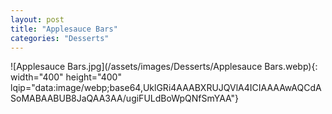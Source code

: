 ```yaml
---
layout: post
title: "Applesauce Bars"
categories: "Desserts"
---
```

![Applesauce Bars.jpg](/assets/images/Desserts/Applesauce Bars.webp){: width="400" height="400" lqip="data:image/webp;base64,UklGRi4AAABXRUJQVlA4ICIAAAAwAQCdASoMABAABUB8JaQAA3AA/ugiFULdBoWpQNfSmYAA"}

